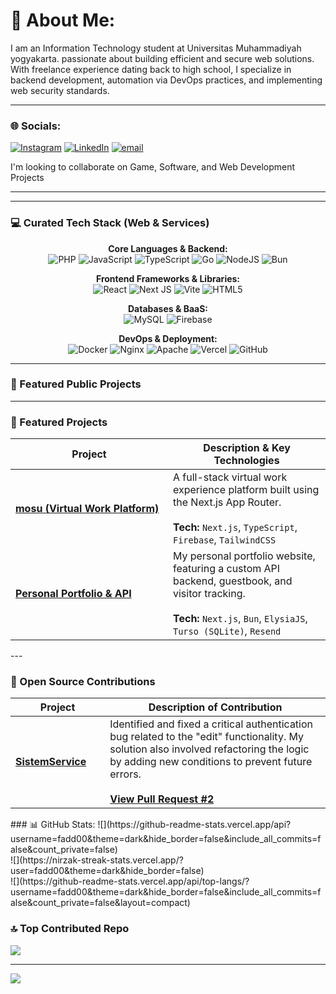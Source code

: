# 💫 About Me:
I am an Information Technology student at Universitas Muhammadiyah yogyakarta. passionate about building efficient and secure web solutions.<br>With freelance experience dating back to high school, I specialize in backend development, automation via DevOps practices, and implementing web security standards.

---

### 🌐 Socials:
[![Instagram](https://img.shields.io/badge/Instagram-%23E4405F.svg?logo=Instagram&logoColor=white)](https://instagram.com/dhikaarch) [![LinkedIn](https://img.shields.io/badge/LinkedIn-%230077B5.svg?logo=linkedin&logoColor=white)](https://linkedin.com/in/www.linkedin.com/in/andhika-hutama) [![email](https://img.shields.io/badge/Email-D14836?logo=gmail&logoColor=white)](mailto:andhikahutama9@gmail.com) 

I'm looking to collaborate on Game, Software, and Web Development Projects

---
---

### 💻 Curated Tech Stack (Web & Services)

<p align="center">
  <strong>Core Languages & Backend:</strong><br/>
  <img src="https://img.shields.io/badge/php-%23777BB4.svg?style=for-the-badge&logo=php&logoColor=white" alt="PHP">
  <img src="https://img.shields.io/badge/javascript-%23323330.svg?style=for-the-badge&logo=javascript&logoColor=%23F7DF1E" alt="JavaScript">
  <img src="https://img.shields.io/badge/typescript-%23007ACC.svg?style=for-the-badge&logo=typescript&logoColor=white" alt="TypeScript">
  <img src="https://img.shields.io/badge/go-%2300ADD8.svg?style=for-the-badge&logo=go&logoColor=white" alt="Go">
  <img src="https://img.shields.io/badge/node.js-6DA55F?style=for-the-badge&logo=node.js&logoColor=white" alt="NodeJS">
  <img src="https://img.shields.io/badge/Bun-%23000000.svg?style=for-the-badge&logo=bun&logoColor=white" alt="Bun">
</p>

<p align="center">
  <strong>Frontend Frameworks & Libraries:</strong><br/>
  <img src="https://img.shields.io/badge/react-%2320232a.svg?style=for-the-badge&logo=react&logoColor=%2361DAFB" alt="React">
  <img src="https://img.shields.io/badge/Next-black?style=for-the-badge&logo=next.js&logoColor=white" alt="Next JS">
  <img src="https://img.shields.io/badge/vite-%23646CFF.svg?style=for-the-badge&logo=vite&logoColor=white" alt="Vite">
  <img src="https://img.shields.io/badge/html5-%23E34F26.svg?style=for-the-badge&logo=html5&logoColor=white" alt="HTML5">
</p>

<p align="center">
  <strong>Databases & BaaS:</strong><br/>
  <img src="https://img.shields.io/badge/mysql-%23005C84.svg?style=for-the-badge&logo=mysql&logoColor=white" alt="MySQL">
  <img src="https://img.shields.io/badge/firebase-a08021?style=for-the-badge&logo=firebase&logoColor=ffcd34" alt="Firebase">
</p>

<p align="center">
  <strong>DevOps & Deployment:</strong><br/>
  <img src="https://img.shields.io/badge/docker-%230db7ed.svg?style=for-the-badge&logo=docker&logoColor=white" alt="Docker">
  <img src="https://img.shields.io/badge/nginx-%23009639.svg?style=for-the-badge&logo=nginx&logoColor=white" alt="Nginx">
  <img src="https://img.shields.io/badge/apache-%23D42029.svg?style=for-the-badge&logo=apache&logoColor=white" alt="Apache">
  <img src="https://img.shields.io/badge/vercel-%23000000.svg?style=for-the-badge&logo=vercel&logoColor=white" alt="Vercel">
  <img src="https://img.shields.io/badge/github-%23121011.svg?style=for-the-badge&logo=github&logoColor=white" alt="GitHub">
</p>

---

### 🚀 Featured Public Projects
---

### 🚀 Featured Projects
<table>
  <thead>
    <tr>
      <th width="50%">Project</th>
      <th width="50%">Description & Key Technologies</th>
    </tr>
  </thead>
  <tbody>
    <tr>
      <td>
        <a href="https://github.com/fadd00/mosu">
          <strong>mosu (Virtual Work Platform)</strong>
        </a>
      </td>
      <td>
        A full-stack virtual work experience platform built using the Next.js App Router.
        <br/><br/>
        <strong>Tech:</strong> <code>Next.js</code>, <code>TypeScript</code>, <code>Firebase</code>, <code>TailwindCSS</code>
      </td>
    </tr>
    <tr>
      <td>
        <a href="https://github.com/fadd00/potro">
          <strong>Personal Portfolio & API</strong>
        </a>
      </td>
      <td>
        My personal portfolio website, featuring a custom API backend, guestbook, and visitor tracking.
        <br/><br/>
        <strong>Tech:</strong> <code>Next.js</code>, <code>Bun</code>, <code>ElysiaJS</code>, <code>Turso (SQLite)</code>, <code>Resend</code>
      </td>
    </tr>
  </tbody>
</table>
---

### 🌱 Open Source Contributions
<table>
  <thead>
    <tr>
      <th width="30%">Project</th>
      <th width="70%">Description of Contribution</th>
    </tr>
  </thead>
  <tbody>
    <tr>
      <td>
        <a href="https://github.com/muhammadabidyasir139/SistemService">
          <strong>SistemService</strong>
        </a>
      </td>
      <td>
        Identified and fixed a critical authentication bug related to the "edit" functionality. My solution also involved refactoring the logic by adding new conditions to prevent future errors.
        <br/><br/>
        <strong><a href="https://github.com/muhammadabidyasir139/SistemService/pull/2">View Pull Request #2</a></strong>
      </td>
    </tr>
  </tbody>
</table>
### 📊 GitHub Stats:
![](https://github-readme-stats.vercel.app/api?username=fadd00&theme=dark&hide_border=false&include_all_commits=false&count_private=false)<br/>
![](https://nirzak-streak-stats.vercel.app/?user=fadd00&theme=dark&hide_border=false)<br/>
![](https://github-readme-stats.vercel.app/api/top-langs/?username=fadd00&theme=dark&hide_border=false&include_all_commits=false&count_private=false&layout=compact)

### 🔝 Top Contributed Repo
![](https://github-contributor-stats.vercel.app/api?username=fadd00&limit=5&theme=dark&combine_all_yearly_contributions=true)

---

[![](https://visitcount.itsvg.in/api?id=fadd00&icon=0&color=0)](https://visitcount.itsvg.in)
